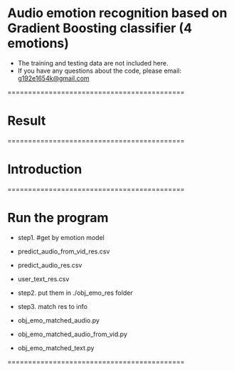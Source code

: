 # Audio emotion recognition based on Gradient Boosting classifier (4 emotions)
- The training and testing data are not included here.
- If you have any questions about the code, please email: g192e1654k@gmail.com

===========================================
# Result

===========================================
# Introduction

===========================================
# Run the program

- step1. #get by emotion model
- predict_audio_from_vid_res.csv
- predict_audio_res.csv
- user_text_res.csv

- step2. put them in ./obj_emo_res folder

- step3. match res to info
- obj_emo_matched_audio.py
- obj_emo_matched_audio_from_vid.py
- obj_emo_matched_text.py

===========================================